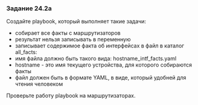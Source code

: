 ### Задание 24.2a

Создайте playbook, который выполняет такие задачи:
* собирает все факты с маршрутизаторов
 * результат нельзя записывать в переменную
* записывает содержимое факта об интерфейсах в файл в каталог all_facts:
 * имя файла должно быть такого вида: hostname_intf_facts.yaml
  * hostname - это имя текущего устройства, для которого собираются факты
 * файл должен быть в формате YAML, в виде, который удобней для чтения человеком


Проверьте работу playbook на маршрутизаторах.

